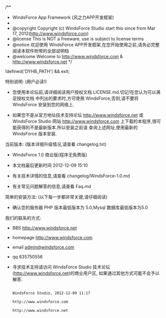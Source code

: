 /**
 * WindsForce App Framework (风之力APP开发框架)
 *
 * @copyright    Copyright (c) WindsForce Studio start this since from Mar 17, 2012(http://www.windsforce.com)
 * @license        This is NOT a freeware, use is subject to license terms
 * @notice         欢迎使用 WindsForce APP开发框架,在您开始使用之前,请务必完整阅读本软件附带的全部说明档
 * @welcome     Welcome to http://www.windsforce.com & http://www.windsforce.net
 */

!defined('DYHB_PATH') && exit;

特别说明: (用户必读!)

  + 您使用本论坛前,请详细阅读用户授权文档 LICENSE.md.切记!在您认为可以满足授权文档
    中列出的要求时,方可使用 WindsForce,否则,请不要将 WindsForce 安装到您的网络上.

  + 如果您不是从官方地址技术支持论坛 http://www.windsforce.net 或 WindsForce Studio 网站
    http://www.windsforce.com 上下载的本程序,很可能获得的不是最新版本.所以安装之前请
    查询上述网址,使用最新的 WindsForce 版本安装.

当前版本: (版本详细升级情况,请查看 changelog.txt)

  + WindsForce 1.0 商业版(程序无免费版)

  + 本文档最后更新时间 2012-12-09 15:10

  + 有关技术详情的信息,请查看 changelog/WindsForce-1.0.md
  + 有关常见问题解答的信息,请查看 Faq.md


简单的安装方法: (以下每一步都非常关键,请仔细阅读)

  + 确认您的服务器 PHP 版本最低版本为 5.0,Mysql 数据库最低版本为5.0


我们的联系的方式:

  + BBS http://www.windsforce.net

  + homepage http://www.windsforce.com

  + email admin@windsforce.com

  + qq 635750556
  
  + 寻求技术支持请访问 WindsForce Studio 技术论坛(http://www.windsforce.net)的商业用户区,
    如果通过其他方式可能不会予以解答.


                                                                                                                                    WindsForce Studio, 2012-12-09 11:17
                                                                                                                                    http://www.windsforce.com
                                                                                                                                    http://www.windsforce.net